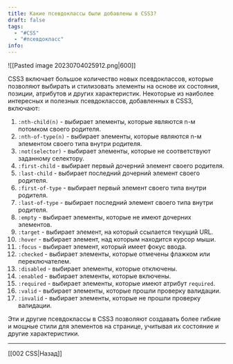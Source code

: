 ```yaml
---
title: Какие псевдоклассы были добавлены в CSS3?
draft: false
tags:
  - "#CSS"
  - "#псевдокласс"
info:
---
```

![[Pasted image 20230704025912.png|600]]

CSS3 включает большое количество новых псевдоклассов, которые позволяют выбирать и стилизовать элементы на основе их состояния, позиции, атрибутов и других характеристик. Некоторые из наиболее интересных и полезных псевдоклассов, добавленных в CSS3, включают:

1. `:nth-child(n)` - выбирает элементы, которые являются n-м потомком своего родителя.
2. `:nth-of-type(n)` - выбирает элементы, которые являются n-м элементом своего типа внутри родителя.
3. `:not(selector)` - выбирает элементы, которые не соответствуют заданному селектору.
4. `:first-child` - выбирает первый дочерний элемент своего родителя.
5. `:last-child` - выбирает последний дочерний элемент своего родителя.
6. `:first-of-type` - выбирает первый элемент своего типа внутри родителя.
7. `:last-of-type` - выбирает последний элемент своего типа внутри родителя.
8. `:empty` - выбирает элементы, которые не имеют дочерних элементов.
9. `:target` - выбирает элемент, на который ссылается текущий URL.
10. `:hover` - выбирает элемент, над которым находится курсор мыши.
11. `:focus` - выбирает элемент, который имеет фокус ввода.
12. `:checked` - выбирает элементы, которые отмечены флажком или переключателем.
13. `:disabled` - выбирает элементы, которые отключены.
14. `:enabled` - выбирает элементы, которые включены.
15. `:required` - выбирает элементы, которые имеют атрибут `required`.
16. `:valid` - выбирает элементы, которые прошли проверку валидации.
17. `:invalid` - выбирает элементы, которые не прошли проверку валидации.

Эти и другие псевдоклассы в CSS3 позволяют создавать более гибкие и мощные стили для элементов на странице, учитывая их состояние и другие характеристики.

---

[[002 CSS|Назад]]